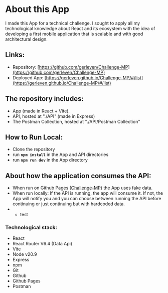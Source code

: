 # About this App
I made this App for a technical challenge. I sought to apply all my technological knowledge about React and its ecosystem with the idea of ​​developing a first mobile application that is scalable and with good architectural design.

## Links:
- Repository: [https://github.com/gerleven/Challenge-MP](https://github.com/gerleven/Challenge-MP)
- Deployed App: [https://gerleven.github.io/Challenge-MP/#/list](https://gerleven.github.io/Challenge-MP/#/list)


## The repository includes:
- App (made in React + Vite).
- API, hosted at "./API" (made in Express)
- The Postman Collection, hosted at "./API/Postman Collection"

## How to Run Local:
- Clone the repository
- run **`npm install`** in the App and API directories
- run **`npm run dev`** in the App directory

## About how the application consumes the API:
- When run on Github Pages ([Challenge-MP](https://gerleven.github.io/Challenge-MP)) the App uses fake data.
- When run locally: If the API is running, the app will consume it. If not, the App will notify you and you can choose between running the API before continuing or just continuing but with hardcoded data.
- - test

### Technological stack:
- React
- React Router V6.4 (Data Api)
- Vite
- Node v20.9
- Express
- npm
- Git
- Github
- Github Pages
- Postman